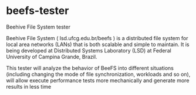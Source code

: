 beefs-tester
============

Beehive File System tester


Beehive File System ( lsd.ufcg.edu.br/beefs ) is a distributed file system for local area networks (LANs) 
that is both scalable and simple to maintain. It is being developed at Distributed Systems Laboratory (LSD) 
at Federal University of Campina Grande, Brazil.

This tester will analyze the behavior of BeeFS into different situations
(including changing the mode of file synchronization, workloads and so on),
will allow execute performance tests more mechanically and generate more results in less time

